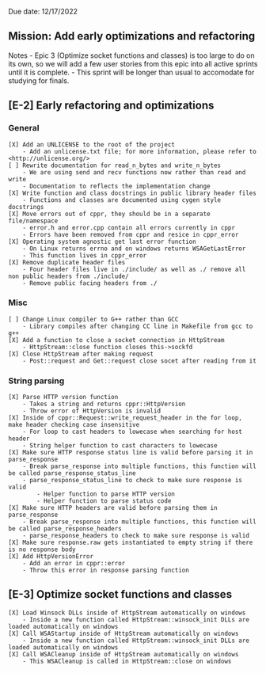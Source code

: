 Due date: 12/17/2022

## Mission: Add early optimizations and refactoring
Notes
    - Epic 3 (Optimize socket functions and classes) is too large to do on its own, so we will add a few user stories from
      this epic into all active sprints until it is complete.
	- This sprint will be longer than usual to accomodate for studying for finals.

## [E-2] Early refactoring and optimizations
### General
	[X] Add an UNLICENSE to the root of the project
		- Add an unlicense.txt file; for more information, please refer to <http://unlicense.org/>
	[ ] Rewrite documentation for read_n_bytes and write_n_bytes
		- We are using send and recv functions now rather than read and write
		- Documentation to reflects the implementation change
	[X] Write function and class docstrings in public library header files
		- Functions and classes are documented using cygen style docstrings
	[X] Move errors out of cppr, they should be in a separate file/namespace
		- error.h and error.cpp contain all errors currently in cppr
		- Errors have been removed from cppr and resice in cppr_error
	[X] Operating system agnostic get last error function
		- On Linux returns errno and on windows returns WSAGetLastError
		- This function lives in cppr_error
    [X] Remove duplicate header files
		- Four header files live in ./include/ as well as ./ remove all non public headers from ./include/
		- Remove public facing headers from ./

### Misc
	[ ] Change Linux compiler to G++ rather than GCC
		- Library compiles after changing CC line in Makefile from gcc to g++
	[X] Add a function to close a socket connection in HttpStream
		- HttpStream::close function closes this->sockfd
	[X] Close HttpStream after making request
		- Post::request and Get::request close socet after reading from it

### String parsing
	[X] Parse HTTP version function
		- Takes a string and returns cppr::HttpVersion
		- Throw error of HttpVersion is invalid
	[X] Inside of cppr::Request::write_request_header in the for loop, make header checking case insensitive
		- For loop to cast headers to lowecase when searching for host header
		- String helper function to cast characters to lowecase
	[X] Make sure HTTP response status line is valid before parsing it in parse_response
		- Break parse_response into multiple functions, this function will be called parse_response_status_line
		- parse_response_status_line to check to make sure response is valid
		    - Helper function to parse HTTP version
		    - Helper function to parse status code
	[X] Make sure HTTP headers are valid before parsing them in parse_response
		- Break parse_response into multiple functions, this function will be called parse_response_headers
		- parse_response_headers to check to make sure response is valid
	[X] Make sure response.raw gets instantiated to empty string if there is no response body
	[X] Add HttpVersionError
		- Add an error in cppr::error
		- Throw this error in response parsing function


## [E-3] Optimize socket functions and classes
	[X] Load Winsock DLLs inside of HttpStream automatically on windows
		- Inside a new function called HttpStream::winsock_init DLLs are loaded automatically on windows
    [X] Call WSAStartup inside of HttpStream automatically on windows
		- Inside a new function called HttpStream::winsock_init DLLs are loaded automatically on windows
    [X] Call WSACleanup inside of HttpStream automatically on windows
		- This WSACleanup is called in HttpStream::close on windows
